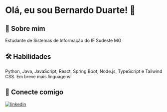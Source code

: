 # Olá, eu sou Bernardo Duarte! 👋
## 🚀 Sobre mim
Estudante de Sistemas de Informação do IF Sudeste MG
## 🛠 Habilidades
Python, Java, JavaScript, React, Spring Boot, Node.js, TypeScript e Tailwind CSS. Em breve mais linguagens!
## 🔗 Conecte comigo
[![linkedin](https://img.shields.io/badge/linkedin-0A66C2?style=for-the-badge&logo=linkedin&logoColor=white)](https://www.linkedin.com/in/bernardoduarte2/)

